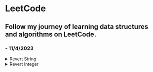 # LeetCode
## Follow my journey of learning data structures and algorithms on LeetCode.
### - 11/4/2023
<details>
    <summary>Revert String</summary>
  - Mục 1
  - Mục 2
  - Mục 3
  
</details>
</details>
<details>
    <summary>Revert Integer</summary>
    - Approach 1:
    - Approach 2:
</details>
